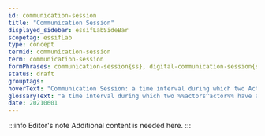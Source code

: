 ```yaml
---
id: communication-session
title: "Communication Session"
displayed_sidebar: essifLabSideBar
scopetag: essifLab
type: concept
termid: communication-session
term: communication-session
formPhrases: communication-session{ss}, digital-communication-session{ss}
status: draft
grouptags:
hoverText: "Communication Session: a time interval during which two Actors have an established Communication Channel that does not exist outside of that time interval."
glossaryText: "a time interval during which two %%actors^actor%% have an established %%communication channel^communication-channel%% that does not exist outside of that time interval."
date: 20210601
---
```


:::info Editor's note
Additional content is needed here.
:::
